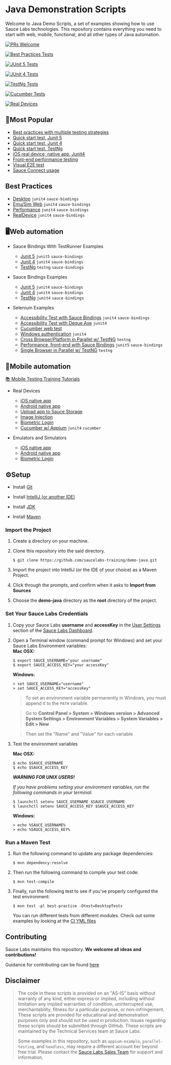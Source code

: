 # Java Demonstration Scripts

Welcome to Java Demo Scripts, a set of examples showing how to use Sauce
Labs technologies. This repository contains everything you need to start with 
web, mobile, functional, and all other types of
Java automation.

[![PRs Welcome](https://img.shields.io/badge/PRs-welcome-brightgreen.svg?style=flat-square)](http://makeapullrequest.com)

[![Best Practices Tests](https://github.com/saucelabs-training/demo-java/actions/workflows/best-practice.yml/badge.svg)](https://github.com/saucelabs-training/demo-java/actions/workflows/best-practice.yml)

[![JUnit 5 Tests](https://github.com/saucelabs-training/demo-java/actions/workflows/selenium-examples.yml/badge.svg)](https://github.com/saucelabs-training/demo-java/actions/workflows/selenium-examples.yml)

[![JUnit 4 Tests](https://github.com/saucelabs-training/demo-java/actions/workflows/junit4.yml/badge.svg)](https://github.com/saucelabs-training/demo-java/actions/workflows/junit4.yml)

[![TestNg Tests](https://github.com/saucelabs-training/demo-java/actions/workflows/testng.yml/badge.svg)](https://github.com/saucelabs-training/demo-java/actions/workflows/testng.yml)

[![Cucumber Tests](https://github.com/saucelabs-training/demo-java/actions/workflows/selenium-cucumber-examples.yml/badge.svg)](https://github.com/saucelabs-training/demo-java/actions/workflows/selenium-cucumber-examples.yml)

[![Real Devices](https://github.com/saucelabs-training/demo-java/actions/workflows/real-devices.yml/badge.svg)](https://github.com/saucelabs-training/demo-java/actions/workflows/real-devices.yml)

## 🥇Most Popular

* [Best practices with multiple testing strategies](./best-practice/)
* [Quick start test, Junit 5](./selenium-examples/src/test/java/com/saucedemo/selenium/demo/SeleniumTest.java)
* [Quick start test, Junit 4](./selenium-junit4-examples/src/test/java/com/saucedemo/selenium/junit4/demo/SeleniumTest.java)
* [Quick start test, TestNg](./selenium-testng-examples/src/test/java/com/saucedemo/selenium/testng/demo/SeleniumTest.java)
* [iOS real device, native app, Junit4](./appium-examples/src/test/java/com/appium_app/simple_example/IOSNativeAppTest.java)
* [Front-end performance testing](./selenium-examples/src/test/java/com/saucedemo/selenium/PerformanceTest.java)
* [Visual E2E test](./selenium-junit4-examples/src/test/java/com/saucedemo/selenium/junit4/SimpleVisualE2ETest.java)
* [Sauce Connect usage](./selenium-junit4-examples/src/test/java/com/saucedemo/selenium/junit4/SauceConnectTest.java)

## Best Practices

* [Desktop](./best-practice/src/test/java/com/saucedemo/tests/DesktopTests.java) `junit4` `sauce-bindings`
* [Emu/Sim Web](./best-practice/src/test/java/com/saucedemo/tests/EmuSimWebAppTests.java) `junit4` `sauce-bindings`
* [Performance](./best-practice/src/test/java/com/saucedemo/tests/PerformanceTests.java) `junit4` `sauce-bindings`
* [RealDevice](./best-practice/src/test/java/com/saucedemo/tests/RealDeviceWebTests.java) `junit4` `sauce-bindings`

## 🖥Web automation

- Sauce Bindings With TestRunner Examples
    * [Junit 5](./selenium-examples/src/test/java/com/saucedemo/selenium/demo/SaucebindingsJunitTest.java) `junit5` `sauce-bindings`
    * [Junit 4](./selenium-junit4-examples/src/test/java/com/saucedemo/selenium/junit4/demo/SauceBindingsJunit4Test.java) `junit4` `sauce-bindings`
    * [TestNg](./selenium-testng-examples/src/test/java/com/saucedemo/selenium/testng/demo/SauceBindingsTestngTest.java) `testng` `sauce-bindings`

- Sauce Bindings Examples
    * [Junit 5](./selenium-examples/src/test/java/com/saucedemo/selenium/demo/SauceBindingsTest.java) `junit4` `sauce-bindings`
    * [Junit 4](./selenium-junit4-examples/src/test/java/com/saucedemo/selenium/junit4/demo/SauceBindingsTest.java) `junit4` `sauce-bindings`
    * [TestNg](./selenium-testng-examples/src/test/java/com/saucedemo/selenium/testng/demo/SauceBindingsTest.java) `junit4` `sauce-bindings`

- Selenium Examples
    * [Accessibility Test with Sauce Bindings](/selenium-examples/src/test/java/com/saucedemo/selenium/accessibility/SauceBindingsTest.java) `junit4` `sauce-bindings`
    * [Accessibility Test with Deque Axe](/selenium-examples/src/test/java/com/saucedemo/selenium/accessibility/DequeAxeTest.java) `junit4`
    * [Cucumber web test](./selenium-cucumber-examples/src/test/java/com/saucedemo/selenium/cucumber/RunTestsAT.java)
    * [Windows authentication](./selenium-junit4-examples/src/test/java/com/saucedemo/selenium/junit4/WindowsAuthentication.java) `junit4`
    * [Cross Browser/Platform in Parallel w/ TestNG](./selenium-testng-examples/src/test/java/com/saucedemo/selenium/testng/CrossBrowserPlatformTest.java) `testng`
    * [Performance, front-end with Sauce Bindings](/selenium-examples/src/test/java/com/saucedemo/selenium/PerformanceTest.java) `junit5` `sauce-bindings`
    * [Single Browser in Parallel w/ TestNG](./selenium-testng-examples/src/test/java/com/saucedemo/selenium/testng/ParallelSingleBrowserTest.java) `testng`

## 📱Mobile automation

[📚 Mobile Testing Training Tutorials](./TRAINING.md)

- Real Devices
    * [iOS native app](./appium-examples/src/test/java/com/appium_app/simple_example/IOSNativeAppTest.java)
    * [Android native app](./appium-examples/src/test/java/com/appium_app/simple_example/AndroidNativeAppTest.java)
    * [Upload app to Sauce Storage](./appium-examples/src/test/java/com/helpers/push_apps_to_storage.sh)
    * [Image Injection](./appium-examples/src/test/java/com/appium_app/image_injection)
    * [Biometric Login](./appium-examples/src/test/java/com/appium_app/biometric_login)
    * [Cucumber w/ Appium](./appium-junit4-cucumber-examples/src/test/resources/LoginPage.feature) `junit4` `cucumber`

- Emulators and Simulators
    * [iOS native app](./appium-examples/src/test/java/com/appium_app/simple_example/IOSNativeAppTest.java)
    * [Android native app](./appium-examples/src/test/java/com/appium_app/simple_example/AndroidNativeAppTest.java)
    * [Biometric Login](./appium-examples/src/test/java/com/appium_app/biometric_login)

## ⚙️Setup

* Install [Git](https://github.com/saucelabs-training/demo-java/blob/main/docs/prerequisites.md#install-git)

* Install [IntelliJ (or another IDE)](https://github.com/saucelabs-training/demo-java/blob/main/docs/prerequisites.md#install-intellij)

* Install [JDK](https://github.com/saucelabs-training/demo-java/blob/main/docs/prerequisites.md#install-the-jdk)

* Install [Maven](https://github.com/saucelabs-training/demo-java/blob/main/docs/prerequisites.md#install-maven)

### Import the Project

1. Create a directory on your machine.

2. Clone this repository into the said directory.
    ```
    $ git clone https://github.com/saucelabs-training/demo-java.git
    ```

3. Import the project into IntelliJ (or the IDE of your choice) as a Maven Project.

4. Click through the prompts, and confirm when it asks to **Import from Sources**

5. Choose the **demo-java** directory as the **root** directory of the project.

### Set Your Sauce Labs Credentials

1. Copy your Sauce Labs **username** and **accessKey** in
   the [User Settings](https://app.saucelabs.com/user-settings) section of
   the [Sauce Labs Dashboard](https://app.saucelabs.com/dashboard/builds).
2. Open a Terminal window (command prompt for Windows) and set your Sauce Labs Environment
   variables:   
   **Mac OSX:**
   ```
   $ export SAUCE_USERNAME="your username"
   $ export SAUCE_ACCESS_KEY="your accessKey"
   ```
   **Windows:**
   ```
   > set SAUCE_USERNAME="username"
   > set SAUCE_ACCESS_KEY="accessKey"
   ```
   > To set an environment variable permanently in Windows, you must append it to the `PATH`
   variable.

   > Go to **Control Panel > System > Windows version > Advanced System Settings > Environment
   Variables > System Variables > Edit > New**

   > Then set the "Name" and "Value" for each variable

3. Test the environment variables

   **Mac OSX:**
    ```
    $ echo $SAUCE_USERNAME
    $ echo $SAUCE_ACCESS_KEY
    ```

   ***WARNING FOR UNIX USERS!***

   *If you have problems setting your environment variables, run the following commands in your
   terminal:*

    ```
    $ launchctl setenv SAUCE_USERNAME $SAUCE_USERNAME
    $ launchctl setenv SAUCE_ACCESS_KEY $SAUCE_ACCESS_KEY
    ```

   **Windows:**
    ```
    > echo %SAUCE_USERNAME%
    > echo %SAUCE_ACCESS_KEY%
    ```

### Run a Maven Test

1. Run the following command to update any package dependencies:
    ```
    $ mvn dependency:resolve
    ```
2. Then run the following command to compile your test code:
    ```
    $ mvn test-compile
    ```
3. Finally, run the following test to see if you've properly configured the test environment:
    ```
    $ mvn test -pl best-practice -Dtest=DesktopTests 

    ```

   You can run different tests from different modules. Check out some examples by looking at
   the [CI YML files](./.github/workflows)

## Contributing

Sauce Labs maintains this repository. **We welcome all ideas
and contributions!**

Guidance for contributing can be found [here](./CONTRIBUTING.md)

## Disclaimer

> The code in these scripts is provided on an "AS-IS" basis without warranty of any kind, either
> express or implied, including without limitation any implied warranties of condition,
> uninterrupted
> use, merchantability, fitness for a particular purpose, or non-infringement. These scripts are
> provided for educational and demonstration purposes only and should not be used in production.
> Issues regarding these scripts should be submitted through GitHub. These scripts are maintained by
> the Technical Services team at Sauce Labs.
>
> Some examples in this repository, such as `appium-example`, `parallel-testing`, and `headless`,
> may require a different account tier beyond free trial. Please contact
> the [Sauce Labs Sales Team](https://saucelabs.com/contact) for support and information.
